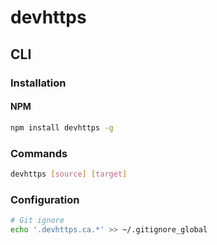 # devhttps

## CLI

### Installation

#### NPM

```sh
npm install devhttps -g
```

### Commands

```sh
devhttps [source] [target]
```

### Configuration

```sh
# Git ignore
echo '.devhttps.ca.*' >> ~/.gitignore_global
```
